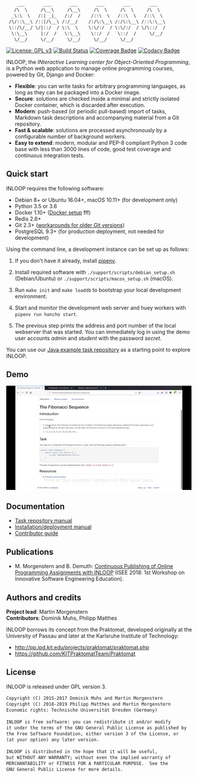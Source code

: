         ___       ___       ___       ___       ___       ___
       /\  \     /\__\     /\__\     /\  \     /\  \     /\  \
      _\:\  \   /:| _|_   /:/  /    /::\  \   /::\  \   /::\  \
     /\/::\__\ /::|/\__\ /:/__/    /:/\:\__\ /:/\:\__\ /::\:\__\
     \::/\/__/ \/|::/  / \:\  \    \:\/:/  / \:\/:/  / \/\::/  /
      \:\__\     |:/  /   \:\__\    \::/  /   \::/  /     \/__/
       \/__/     \/__/     \/__/     \/__/     \/__/

[![License: GPL v3](https://img.shields.io/badge/license-GPL%20v3-blue.svg)](http://www.gnu.org/licenses/gpl-3.0)
[![Build Status](https://travis-ci.org/st-tu-dresden/inloop.svg?branch=master)](https://travis-ci.org/st-tu-dresden/inloop)
[![Coverage Badge](https://api.codacy.com/project/badge/Coverage/2be604ceedf14603a56e165dfe1cae5a)](https://www.codacy.com/app/martinmo/inloop)
[![Codacy Badge](https://api.codacy.com/project/badge/Grade/2be604ceedf14603a56e165dfe1cae5a)](https://www.codacy.com/app/martinmo/inloop)

INLOOP, the *INteractive Learning center for Object-Oriented Programming*, is a Python web
application to manage online programming courses, powered by Git, Django and Docker:

- **Flexible**: you can write tasks for arbitrary programming languages, as long as they can be
  packaged into a Docker image.
- **Secure**: solutions are checked inside a minimal and strictly isolated Docker container, which
  is discarded after execution.
- **Modern**: push-based (or periodic pull-based) import of tasks, Markdown task descriptions and
  accompanying material from a Git repository.
- **Fast & scalable**: solutions are processed asynchronously by a configurable number of
  background workers.
- **Easy to extend**: modern, modular and PEP-8 compliant Python 3 code base with less than 3000
  lines of code, good test coverage and continuous integration tests.


## Quick start

INLOOP requires the following software:

* Debian 8+ or Ubuntu 16.04+, macOS 10.11+ (for development only)
* Python 3.5 or 3.6
* Docker 1.10+ ([Docker setup](docs/docker_setup.md) **!!!**)
* Redis 2.6+
* Git 2.3+ ([workarounds for older Git versions](docs/git_troubleshouting.md))
* PostgreSQL 9.3+ (for production deployment, not needed for development)

Using the command line, a development instance can be set up as follows:

1. If you don't have it already, install [pipenv](https://docs.pipenv.org/install/).

2. Install required software with `./support/scripts/debian_setup.sh` (Debian/Ubuntu) or
   `./support/scripts/macos_setup.sh` (macOS).

3. Run `make init` and `make loaddb` to bootstrap your local development environment.

4. Start and monitor the development web server and huey workers with `pipenv run honcho start`.

5. The previous step prints the address and port number of the local webserver that was started.
   You can immediately log in using the demo user accounts *admin* and *student* with the password
   *secret*.

You can use our [Java example task repository][repo-example] as a starting point to explore INLOOP.

[repo-example]: https://github.com/st-tu-dresden/inloop-java-repository-example

## Demo

[![INLOOP demo on YouTube](docs/figures/video.jpg)](https://youtu.be/cZ_fGQzL5Sw)


## Documentation

* [Task repository manual](docs/task_repository_manual.md)
* [Installation/deployment manual](docs/INSTALL.md)
* [Contributor guide](CONTRIBUTING.md)


## Publications

* M. Morgenstern and B. Demuth: [Continuous Publishing of Online Programming Assignments with
  INLOOP][isee18pdf] (ISEE 2018: 1st Workshop on Innovative Software Engineering Education).

[isee18pdf]: http://ceur-ws.org/Vol-2066/isee2018paper08.pdf


## Authors and credits

**Project lead**: Martin Morgenstern<br>
**Contributors**: Dominik Muhs, Philipp Matthes

INLOOP borrows its concept from the Praktomat, developed originally at the
University of Passau and later at the Karlsruhe Institute of Technology:

* http://pp.ipd.kit.edu/projects/praktomat/praktomat.php
* https://github.com/KITPraktomatTeam/Praktomat


## License

INLOOP is released under GPL version 3.

    Copyright (C) 2015-2017 Dominik Muhs and Martin Morgenstern
    Copyright (C) 2018-2019 Philipp Matthes and Martin Morgenstern
    Economic rights: Technische Universität Dresden (Germany)

    INLOOP is free software: you can redistribute it and/or modify
    it under the terms of the GNU General Public License as published by
    the Free Software Foundation, either version 3 of the License, or
    (at your option) any later version.

    INLOOP is distributed in the hope that it will be useful,
    but WITHOUT ANY WARRANTY; without even the implied warranty of
    MERCHANTABILITY or FITNESS FOR A PARTICULAR PURPOSE.  See the
    GNU General Public License for more details.
